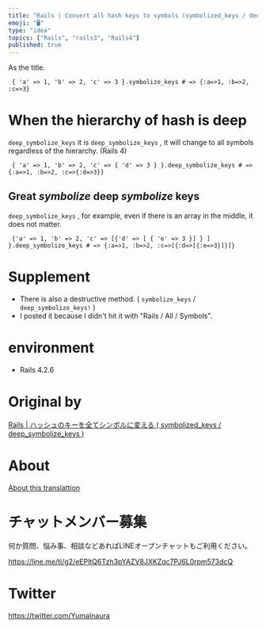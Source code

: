 ```yaml
---
title: "Rails | Convert all hash keys to symbols (symbolized_keys / deep_symbo"
emoji: "🖥"
type: "idea"
topics: ["Rails", "rails3", "Rails4"]
published: true
---
```


As the title.

     { 'a' => 1, 'b' => 2, 'c' => 3 }.symbolize_keys # => {:a=>1, :b=>2, :c=>3} 

# When the hierarchy of hash is deep 

`deep_symbolize_keys` it is `deep_symbolize_keys` , it will change to all symbols regardless of the hierarchy. (Rails 4)

     { 'a' => 1, 'b' => 2, 'c' => { 'd' => 3 } }.deep_symbolize_keys # => {:a=>1, :b=>2, :c=>{:d=>3}} 

## Great _symbolize_ deep _symbolize_ keys 

`deep_symbolize_keys` , for example, even if there is an array in the middle, it does not matter.

     {'a' => 1, 'b' => 2, 'c' => [{'d' => [ { 'e' => 3 }] } ] }.deep_symbolize_keys # => {:a=>1, :b=>2, :c=>[{:d=>[{:e=>3}]}]} 

# Supplement 

- There is also a destructive method. ( `symbolize_keys` / `deep_symbolize_keys!` ) 
- I posted it because I didn't hit it with "Rails / All / Symbols". 

# environment 

- Rails 4.2.6 


# Original by
[Rails | ハッシュのキーを全てシンボルに変える ( symbolized_keys / deep_symbolize_keys  )](https://qiita.com/Yinaura/items/04b97914f598a63184ad)

# About

[About this translattion](https://qiita.com/YumaInaura/items/7f6fd1e9310a6816469a)








<!-- Update From Qiita API -->

# チャットメンバー募集


何か質問、悩み事、相談などあればLINEオープンチャットもご利用ください。

https://line.me/ti/g2/eEPltQ6Tzh3pYAZV8JXKZqc7PJ6L0rpm573dcQ





# Twitter


https://twitter.com/YumaInaura


<!-- Update From Qiita API -->


